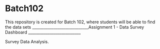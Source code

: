 # Batch102
This repository is created for Batch 102, where students will be able to find the data sets
_____________________________Assignment 1 - Data Survey Dashboard ___________________________

 Survey Data Analysis.
